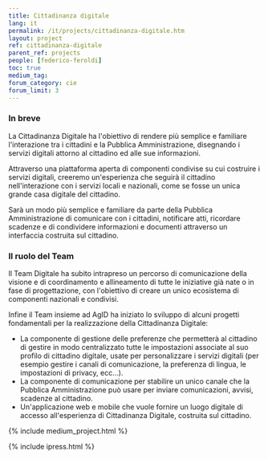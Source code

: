 ```yaml
---
title: Cittadinanza digitale
lang: it
permalink: /it/projects/cittadinanza-digitale.htm
layout: project
ref: cittadinanza-digitale
parent_ref: projects
people: [federico-feroldi]
toc: true
medium_tag:
forum_category: cie
forum_limit: 3
---
```


### In breve

La Cittadinanza Digitale ha l'obiettivo di rendere più semplice e familiare l'interazione tra i cittadini e la Pubblica Amministrazione, disegnando i servizi digitali attorno al cittadino ed alle sue informazioni.

Attraverso una piattaforma aperta di componenti condivise su cui costruire i servizi digitali, creeremo un'esperienza che seguirà il cittadino nell'interazione con i servizi locali e nazionali, come se fosse un unica grande casa digitale del cittadino.

Sarà un modo più semplice e familiare da parte della Pubblica Amministrazione di comunicare con i cittadini, notificare atti, ricordare scadenze e di condividere informazioni e documenti attraverso un interfaccia costruita sul cittadino.

### Il ruolo del Team

Il Team Digitale ha subito intrapreso un percorso di comunicazione della visione e di coordinamento e allineamento di tutte le iniziative già nate o in fase di progettazione, con l'obiettivo di creare un unico ecosistema di componenti nazionali e condivisi.

Infine il Team insieme ad AgID ha iniziato lo sviluppo di alcuni progetti fondamentali per la realizzazione della Cittadinanza Digitale:

*   La componente di gestione delle preferenze che permetterà al cittadino di gestire in modo centralizzato tutte le impostazioni associate al suo profilo di cittadino digitale, usate per personalizzare i servizi digitali (per esempio gestire i canali di comunicazione, la preferenza di lingua, le impostazioni di privacy, ecc…).
*   La componente di comunicazione per stabilire un unico canale che la Pubblica Amministrazione può usare per inviare comunicazioni, avvisi, scadenze al cittadino.
*   Un'applicazione web e mobile che vuole fornire un luogo digitale di accesso all'esperienza di Cittadinanza Digitale, costruita sul cittadino.


{% include medium_project.html %}

{% include ipress.html %}
<div id="content-ipress" data-key="01e87bed-f52e-4d6d-af32-c4ea59fd300a" data-lang="it" data-size="100" data-tag="5"></div>
<script type="text/javascript" src="/js/ipress.js"></script>
